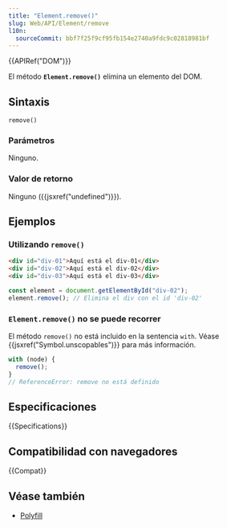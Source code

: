 ```yaml
---
title: "Element.remove()"
slug: Web/API/Element/remove
l10n:
  sourceCommit: bbf7f25f9cf95fb154e2740a9fdc9c02818981bf
---
```


{{APIRef("DOM")}}

El método **`Element.remove()`** elimina un elemento del DOM.

## Sintaxis

```js-nolint
remove()
```

### Parámetros

Ninguno.

### Valor de retorno

Ninguno ({{jsxref("undefined")}}).

## Ejemplos

### Utilizando `remove()`

```html
<div id="div-01">Aquí está el div-01</div>
<div id="div-02">Aquí está el div-02</div>
<div id="div-03">Aquí está el div-03</div>
```

```js
const element = document.getElementById("div-02");
element.remove(); // Elimina el div con el id 'div-02'
```

### `Element.remove()` no se puede recorrer

El método `remove()` no está incluido en la sentencia `with`.
Véase {{jsxref("Symbol.unscopables")}} para más información.

```js
with (node) {
  remove();
}
// ReferenceError: remove no está definido
```

## Especificaciones

{{Specifications}}

## Compatibilidad con navegadores

{{Compat}}

## Véase también

- [Polyfill](https://github.com/chenzhenxi/element-remove)
